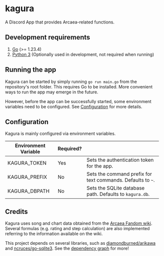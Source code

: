 # kagura

A Discord App that provides Arcaea-related functions.

## Development requirements

1. [Go](https://go.dev/) (>= 1.23.4)
2. [Python 3](https://www.python.org/) (Optionally used in development, not required when running)

## Running the app

Kagura can be started by simply running `go run main.go` from the repository's root folder. This requires Go to be installed. More convenient ways to run the app may emerge in the future.

However, before the app can be successfully started, some environment variables need to be configured. See [Configuration](#configuration) for more details.

## Configuration

Kagura is mainly configured via environment variables.

| Environment Variable | Required? |                                                             |
| -------------------- | --------- | ----------------------------------------------------------- |
| KAGURA_TOKEN         | Yes       | Sets the authentication token for the app.                  |
| KAGURA_PREFIX        | No        | Sets the command prefix for text commands. Defaults to `~`. |
| KAGURA_DBPATH        | No        | Sets the SQLite database path. Defaults to `kagura.db`.     |

## Credits

Kagura uses song and chart data obtained from the [Arcaea Fandom wiki](https://arcaea.fandom.com/). Several formulas (e.g. rating and step calculation) are also implemented referring to the information available on the wiki.

This project depends on several libraries, such as [diamondburned/arikawa](https://github.com/diamondburned/arikawa) and [ncruces/go-sqlite3](https://github.com/ncruces/go-sqlite3). See the [dependency graph](https://github.com/lilacse/kagura/network/dependencies) for more!
